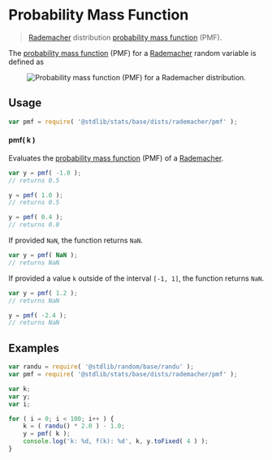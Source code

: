 <!--

@license Apache-2.0

Copyright (c) 2018 The Stdlib Authors.

Licensed under the Apache License, Version 2.0 (the "License");
you may not use this file except in compliance with the License.
You may obtain a copy of the License at

   http://www.apache.org/licenses/LICENSE-2.0

Unless required by applicable law or agreed to in writing, software
distributed under the License is distributed on an "AS IS" BASIS,
WITHOUT WARRANTIES OR CONDITIONS OF ANY KIND, either express or implied.
See the License for the specific language governing permissions and
limitations under the License.

-->

# Probability Mass Function 

> [Rademacher][rademacher-distribution] distribution [probability mass function][pmf] (PMF).

<!-- Section to include introductory text. Make sure to keep an empty line after the intro `section` element and another before the `/section` close. -->

<section class="intro">

The [probability mass function][pmf] (PMF) for a [Rademacher][rademacher-distribution] random variable is defined as

<!-- <equation class="equation" label="eq:rademacher_pmf" align="center" raw="f(k) = \begin{cases} 0.5 & \text{ if }  k= -1 \\ 1/2 & \text{ if } k = 1 \\ 0 & \text{ otherwise } \end{cases}" alt="Probability mass function (PMF) for a Rademacher distribution."> -->

<div class="equation" align="center" data-raw-text="f(k) = \begin{cases} 0.5 &amp; \text{ if }  k= -1 \\ 1/2 &amp; \text{ if } k = 1 \\ 0 &amp; \text{ otherwise } \end{cases}" data-equation="eq:rademacher_pmf">
    <img src="" alt="Probability mass function (PMF) for a Rademacher distribution." />
    <br />
</div>

<!-- </equation> -->

</section>

<!-- /.intro -->

<!-- Package usage documentation. -->

<section class="usage">

## Usage

```javascript
var pmf = require( '@stdlib/stats/base/dists/rademacher/pmf' );
```

#### pmf( k )

Evaluates the [probability mass function][pmf] (PMF) of a [Rademacher][rademacher-distribution].

```javascript
var y = pmf( -1.0 );
// returns 0.5

y = pmf( 1.0 );
// returns 0.5

y = pmf( 0.4 );
// returns 0.0
```

If provided `NaN`, the function returns `NaN`.

```javascript
var y = pmf( NaN );
// returns NaN
```

If provided a value `k` outside of the interval `[-1, 1]`, the function returns `NaN`.

```javascript
var y = pmf( 1.2 );
// returns NaN

y = pmf( -2.4 );
// returns NaN
```

</section>

<!-- /.usage -->

<section class="examples">

## Examples

<!-- eslint no-undef: "error" -->

```javascript
var randu = require( '@stdlib/random/base/randu' );
var pmf = require( '@stdlib/stats/base/dists/rademacher/pmf' );

var k;
var y;
var i;

for ( i = 0; i < 100; i++ ) {
    k = ( randu() * 2.0 ) - 1.0;
    y = pmf( k );
    console.log('k: %d, f(k): %d', k, y.toFixed( 4 ) );
}
```

</section>

<!-- /.examples -->

<section class="links">

[rademacher-distribution]: https://en.wikipedia.org/wiki/Rademacher_distribution

[pmf]: https://en.wikipedia.org/wiki/Probability_mass_function

</section>

<!-- /.links -->
